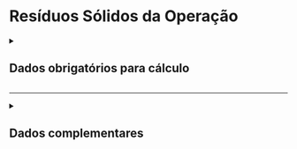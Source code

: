 # Resíduos Sólidos da Operação

<details>
  <summary><strong><h2>Dados obrigatórios para cálculo</strong></summary>

Campo no Supabase|Valores GHG|
|---|---|
|`categoria_de_emissoes`|_RESIDUOS SOLIDOS DA OPERACAO_|
`date` | Data da referência _(YYYY-MM-DD HH:MM:SS)_|
|`escopo`|Escopo|
[id_uf](https://github.com/ZNIT-Tech/documentation/blob/main/Municipios.md)|
`cnpj_usuario`|
`composicao_papelao`|
`composicao_textil`|
`composicao_alimentar`|
`composicao_madeira`|
`composicao_jardim`|
`composicao_fraldas`|
`composicao_borracha`|
`composicao_lodo_domestico`|
`composicao_lodo_industrial`|
`classificacao_ano`|
`fracao_ch4_biogas`|
`recuperacao_metano`|
`eficiencia_recuperacao`|

|Campo no Supabase	|Valores GHG|
|---|---|
`categoria_de_emissoes`|_RESIDUOS - IPCC_|
|`date`|Data|
|`escopo`|Escopo|
|`consumo_mensal`|Quantidade de Resíduos _(t)_|
|[destino_residuo_ipcc](https://github.com/ZNIT-Tech/documentation/blob/main/Destino%20Residuos.md)|Destino de Residuos|
|[residuo_ipcc](https://github.com/ZNIT-Tech/documentation/blob/main/Residuos.md)|Tipo de Resíduo|
|`un`|Unidade de medida _(t ou kg)_|


</details>

---

<details>
  <summary><h2><strong>Dados complementares</strong></summary>

|Campo no Supabase|Valor|
|---|---|
|`cnpj_fornecedor`|CNPJ Fornecedor|
|`nome_fornecedor`|Nome Fornecedor|
`numero_do_documento`|Chave da NFe|
`natureza_da_operao`|Natureza da operação|
`cdigo_do_produto`|Codigo produto|
`ncm`|NCM|
`quant`|Quantidade|
`peso_nf`|Peso|
`endereco_do_experdidor`|Endereço do remetente|
`endereco_do_destinatrio`|Endereço do destinatário|


</details>
